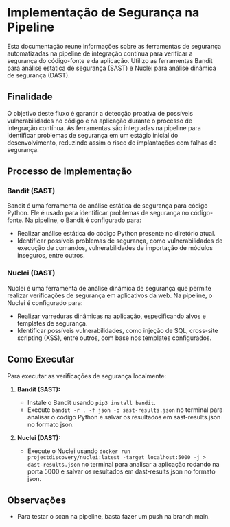 # Implementação de Segurança na Pipeline

Esta documentação reune informações sobre as ferramentas de segurança automatizadas na pipeline de integração contínua para verificar a segurança do código-fonte e da aplicação. Utilizo as ferramentas Bandit para análise estática de segurança (SAST) e Nuclei para análise dinâmica de segurança (DAST).

## Finalidade

O objetivo deste fluxo é garantir a detecção proativa de possíveis vulnerabilidades no código e na aplicação durante o processo de integração contínua. As ferramentas são integradas na pipeline para identificar problemas de segurança em um estágio inicial do desenvolvimento, reduzindo assim o risco de implantações com falhas de segurança.

## Processo de Implementação

### Bandit (SAST)
Bandit é uma ferramenta de análise estática de segurança para código Python. Ele é usado para identificar problemas de segurança no código-fonte. Na pipeline, o Bandit é configurado para:

- Realizar análise estática do código Python presente no diretório atual.
- Identificar possíveis problemas de segurança, como vulnerabilidades de execução de comandos, vulnerabilidades de importação de módulos inseguros, entre outros.

### Nuclei (DAST)
Nuclei é uma ferramenta de análise dinâmica de segurança que permite realizar verificações de segurança em aplicativos da web. Na pipeline, o Nuclei é configurado para:

- Realizar varreduras dinâmicas na aplicação, especificando alvos e templates de segurança.
- Identificar possíveis vulnerabilidades, como injeção de SQL, cross-site scripting (XSS), entre outros, com base nos templates configurados.

## Como Executar

Para executar as verificações de segurança localmente:

1. **Bandit (SAST):**
   - Instale o Bandit usando `pip3 install bandit`.
   - Execute `bandit -r . -f json -o sast-results.json` no terminal para analisar o código Python e salvar os resultados em sast-results.json no formato json.

2. **Nuclei (DAST):**
   - Execute o Nuclei usando `docker run projectdiscovery/nuclei:latest -target localhost:5000 -j > dast-results.json` no terminal para analisar a aplicação rodando na porta 5000 e salvar os resultados em dast-results.json no formato json.

## Observações
- Para testar o scan na pipeline, basta fazer um push na branch main.
